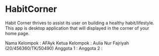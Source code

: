 # HabitCorner
Habit Corner thrives to assist its user on building a healthy habit/lifestyle. This app is desktop application that will displayed in the corner of your home page. 

Nama Kelompok : AFAyk
Ketua Kelompok :  Aulia Nur Fajriyah (20/456360/TK/50490) 
Anggota 1 : 
Anggota 2 : 
